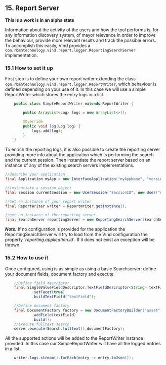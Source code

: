 ## 15. Report Server

**This is a work is in an alpha state**

Information about the activity of the users and how the tool performs is, for any information discovery system, of 
mayor relevance in order to improve the behaviour, provide more relevant results and track the possible errors. To 
accomplish this easily, Vind provides a `com.rbmhtechnology.vind.report.logger.ReportingSearchServer` implementation.

### 15.1 How to set it up

First step is to define your own report writer extending the class `com.rbmhtechnology.vind.report.logger.ReportWriter`, 
which behaviour is defined depending on your use of it. In this case we will use a simple ReportWriter which stores the 
entry logs in a list.

```java
    public class SimpleReportWriter extends ReportWriter {

        public ArrayList<Log> logs = new ArrayList<>();

        @Override
        public void log(Log log) {
            logs.add(log);
        }
    }
```  
To enrich the reporting logs, it is also possible to create the reporting server providing more info about the 
application which is performing the search and the current session. Then instantiate the report server based on an 
instance of any of the existing search servers implementations. 

```java
//describe your application
final Application myApp = new InterfaceApplication("myAppName", "version0.1.0",new Interface("myInterface", "version0.0.1"));

//instantiate a session object
final Session currentSession = new UserSession("sessionID", new User("userName", "userID", "user.contact@example.org"));

//Get an instance of your report writer
final ReportWriter writer = ReportWriter.getInstance();

//get an instance of the reporting server
final SearchServer reportingServer = new ReportingSearchServer(SearchServer.getInstance(), myApp, currentSession, writer);

```

**_Note:_** If no configuration is provided for the application the ReportingSearchServer will try to load from the Vind
 configuration the property _'reporting.application.id'_. If it does not exist an exception will be thrown.
 
 ### 15.2 How to use it
   
Once configured, using is as simple as using a basic Searchserver: define your document fields, document factory and 
execute: 

```java
    //Define field descriptor
    final SingleValueFieldDescriptor.TextFieldDescriptor<String> textField = new FieldDescriptorBuilder<String>()
            .setFacet(true)
            .buildTextField("textField");

    //Define document factory
    final DocumentFactory factory = new DocumentFactoryBuilder("asset")
            .addField(textField)
            .build();
    //execute fulltext search
    server.execute(Search.fulltext(),documentFactory);

```
All the supported actions will be added to the ReportWriter instance provided. In this case our SimpleReportWriter 
will have all the logged entries in a list. 
 
```java
    writer.logs.stream().forEach(entry -> entry.toJson());

``` 